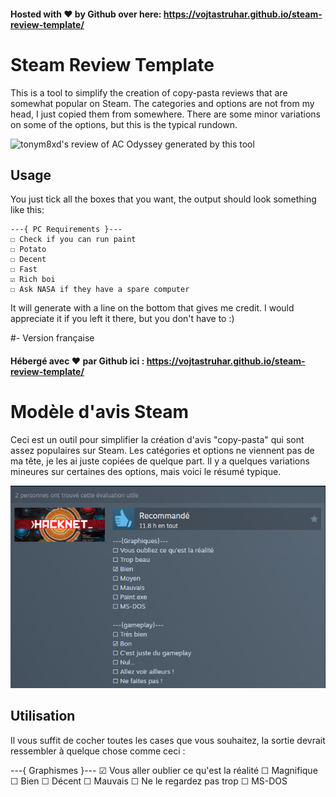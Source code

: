#### Hosted with ❤ by Github over here: https://vojtastruhar.github.io/steam-review-template/

# Steam Review Template

This is a tool to simplify the creation of copy-pasta reviews that are somewhat popular on Steam. The categories and options are not from my head, I just copied them from somewhere. There are some minor variations on some of the options, but this is the typical rundown.

![tonym8xd's review of AC Odyssey generated by this tool](./Review-screenshot.png)

## Usage

You just tick all the boxes that you want, the output should look something like this:

```
---{ PC Requirements }---
☐ Check if you can run paint
☐ Potato
☐ Decent
☐ Fast
☑ Rich boi
☐ Ask NASA if they have a spare computer
```

It will generate with a line on the bottom that gives me credit. I would appreciate it if you left it there, but you don't have to :)

#- Version française

#### Hébergé avec ❤ par Github ici : https://vojtastruhar.github.io/steam-review-template/

# Modèle d'avis Steam

Ceci est un outil pour simplifier la création d'avis "copy-pasta" qui sont assez populaires sur Steam. Les catégories et options ne viennent pas de ma tête, je les ai juste copiées de quelque part. Il y a quelques variations mineures sur certaines des options, mais voici le résumé typique.

![l'avis de TheQuid sur Hacknet généré par cet outil](./Review-screenshot-french.png)

## Utilisation

Il vous suffit de cocher toutes les cases que vous souhaitez, la sortie devrait ressembler à quelque chose comme ceci :

---{ Graphismes }---
☑ Vous aller oublier ce qu'est la réalité
☐ Magnifique
☐ Bien
☐ Décent
☐ Mauvais
☐ Ne le regardez pas trop
☐ MS-DOS